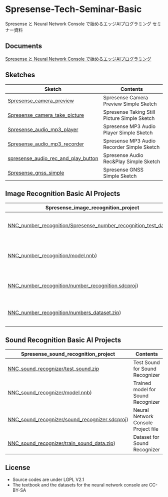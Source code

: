 # Spresense-Tech-Seminar-Basic
Spresense と Neural Network Console で始めるエッジAIプログラミング セミナー資料

## Documents
[Spresense と Neural Network Console で始めるエッジAIプログラミング](https://github.com/TE-YoshinoriOota/Spresense-Tech-Seminar-Basic/blob/master/Documents/SPRESENSE%E3%81%A8Neural%20Network%20Console%E3%81%A7%E5%A7%8B%E3%82%81%E3%82%8B%E3%82%A8%E3%83%83%E3%82%B8AI%E3%83%97%E3%83%AD%E3%82%B0%E3%83%A9%E3%83%9F%E3%83%B3%E3%82%B0.pdf)

## Sketches
|Sketch|Contents
----|----
|[Spresense_camera_preview](https://github.com/TE-YoshinoriOota/Spresense-Tech-Seminar-Basic/blob/master/Sketches/Spresense_camera_preview/Spresense_camera_preview.ino)|Spresense Camera Preview Simple Sketch|
|[Spresense_camera_take_picture](https://github.com/TE-YoshinoriOota/Spresense-Tech-Seminar-Basic/blob/master/Sketches/Spresense_camera_take_picture/Spresense_camera_take_picture.ino)|Spresense Taking Still Picture Simple Sketch|
|[Spresense_audio_mp3_player](https://github.com/TE-YoshinoriOota/Spresense-Tech-Seminar-Basic/blob/master/Sketches/Spresense_audio_mp3_player/Spresense_audio_mp3_player.ino)|Spresense MP3 Audio Player Simple Sketch|
|[Spresense_audio_mp3_recorder](https://github.com/TE-YoshinoriOota/Spresense-Tech-Seminar-Basic/blob/master/Sketches/Spresense_audio_mp3_recorder/Spresense_audio_mp3_recorder.ino)|Spresense MP3 Audio Recorder Simple Sketch|
|[spresense_audio_rec_and_play_button](https://github.com/TE-YoshinoriOota/Spresense-Tech-Seminar-Basic/blob/master/Sketches/spresense_audio_rec_and_play_button/spresense_audio_rec_and_play_button.ino)|Spresense Audio Rec&Play Simple Sketch|
|[Spresense_gnss_simple](https://github.com/TE-YoshinoriOota/Spresense-Tech-Seminar-Basic/blob/master/Sketches/Spresense_gnss_simple/Spresense_gnss_simple.ino)|Spresense GNSS Simple Sketch|

## Image Recognition Basic AI Projects
|Spresense_image_recognition_project|Contents
----|----
|[NNC_number_recognition/Spresense_number_recognition_test_data.zip](https://github.com/TE-YoshinoriOota/Spresense-Tech-Seminar-Basic/blob/master/Spresense_image_recognition_project/NNC_number_recognition/Spresense_number_recognition_test_data.zip)|Test Image for Number Image Recognition|
|[NNC_number_recognition/model.nnb](https://github.com/TE-YoshinoriOota/Spresense-Tech-Seminar-Basic/blob/master/Spresense_image_recognition_project/NNC_number_recognition/model.nnb))|Trained model for Number Image Recognition|
|[NNC_number_recognition/number_recognition.sdcproj](https://github.com/TE-YoshinoriOota/Spresense-Tech-Seminar-Basic/blob/master/Spresense_image_recognition_project/NNC_number_recognition/number_recognition.sdcproj))|Neural Network Console Project file|
|[NNC_number_recognition/numbers_dataset.zip](https://github.com/TE-YoshinoriOota/Spresense-Tech-Seminar-Basic/blob/master/Spresense_image_recognition_project/NNC_number_recognition/numbers_dataset.zip))|Dataset for Numer Image Recognition|

## Sound Recognition Basic AI Projects
|Spresense_sound_recognition_project|Contents
----|----
|[NNC_sound_recognizer/test_sound.zip](https://github.com/TE-YoshinoriOota/Spresense-Tech-Seminar-Basic/blob/master/Spresense_sound_recognition_project/NNC_sound_recognizer/test_sound.zip)|Test Sound for Sound Recognizer|
|[NNC_sound_recognizer/model.nnb](https://github.com/TE-YoshinoriOota/Spresense-Tech-Seminar-Basic/blob/master/Spresense_sound_recognition_project/NNC_sound_recognizer/model.nnb))|Trained model for Sound Recognizer|
|[NNC_sound_recognizer/sound_recognizer.sdcproj](https://github.com/TE-YoshinoriOota/Spresense-Tech-Seminar-Basic/blob/master/Spresense_sound_recognition_project/NNC_sound_recognizer/sound_recognizer.sdcproj))|Neural Network Console Project file|
|[NNC_sound_recognizer/train_sound_data.zip](https://github.com/TE-YoshinoriOota/Spresense-Tech-Seminar-Basic/blob/master/Spresense_sound_recognition_project/NNC_sound_recognizer/train_sound_data.zip))|Dataset for Sound Recognizer|

## License
- Source codes are under LGPL V2.1
- The textbook and the datasets for the neural network console are CC-BY-SA 
